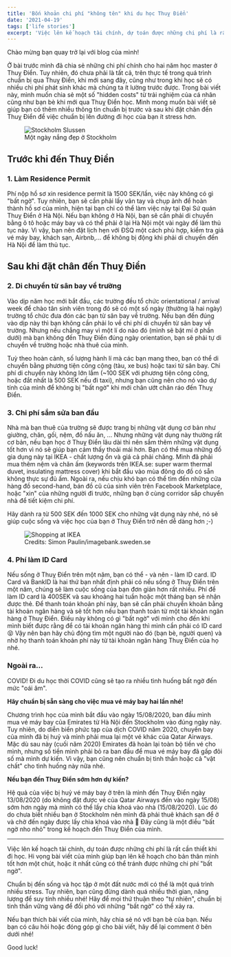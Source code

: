 ```yaml
---
title: 'Bốn khoản chi phí "không tên" khi du học Thuỵ Điển'
date: '2021-04-19'
tags: ['life stories']
excerpt: 'Việc lên kế hoạch tài chính, dự toán được những chi phí là rất cần thiết khi đi học ở một đất nước mới. Trong bài viết này, mình sẽ chia sẻ một số "hidden costs" từ trải nghiệm của cá nhân cũng như bạn bè khi mới qua Thuỵ Điển học, với hi vọng sẽ giúp bạn có thêm nhiều thông tin chuẩn bị trước và sau khi đặt chân đến Thuỵ Điển để việc chuẩn bị lên đường đi học của bạn ít stress hơn. '
---
```

Chào mừng bạn quay trở lại với blog của mình!

Ở bài trước mình đã chia sẻ những chi phí chính cho hai năm học master ở Thuỵ Điển. Tuy nhiên, đó chưa phải là tất cả, trên thực tế trong quá trình chuẩn bị qua Thuỵ Điển, khi mới sang đây, cũng như trong khi học sẽ có nhiều chi phí phát sinh khác mà chúng ta ít lường trước được. Trong bài viết này, mình muốn chia sẻ một số "hidden costs" từ trải nghiệm của cá nhân cũng như bạn bè khi mới qua Thuỵ Điển học. Mình mong muốn bài viết sẽ giúp bạn có thêm nhiều thông tin chuẩn bị trước và sau khi đặt chân đến Thuỵ Điển để việc chuẩn bị lên đường đi học của bạn ít stress hơn.

<figure class="figure mx-auto w-full p-2 flex flex-col items-center">
  <img src="/images/life/20210417_stockholm_slussen.jpeg" alt="Stockholm Slussen">
  <figcaption class="text-sm font-sans text-gray-600 mt-4">Một ngày nắng đẹp ở Stockholm</figcaption>
</figure>

## Trước khi đến Thuỵ Điển
### 1. Làm Residence Permit
Phí nộp hồ sơ xin residence permit là 1500 SEK/lần, việc này không có gì "bất ngờ". Tuy nhiên, bạn sẽ cần phải lấy vân tay và chụp ảnh để hoàn thành hồ sơ của mình, hiện tại bạn chỉ có thể làm việc này tại Đại Sứ quán Thuỵ Điển ở Hà Nội. Nếu bạn không ở Hà Nội, bạn sẽ cần phải di chuyển bằng ô tô hoặc máy bay và có thể phải ở lại Hà Nội một vài ngày để làm thủ tục này. Vì vậy, bạn nên đặt lịch hẹn với ĐSQ một cách phù hợp, kiểm tra giá vé máy bay, khách sạn, Airbnb,... để không bị động khi phải di chuyến đến Hà Nội để làm thủ tục.

## Sau khi đặt chân đến Thuỵ Điển
### 2. Di chuyển từ sân bay về trường
Vào dịp năm học mới bắt đầu, các trường đều tổ chức orientational / arrival week để chào tân sinh viên trong đó sẽ có một số ngày (thường là hai ngày) trường tổ chức đưa đón các bạn từ sân bay về trường. Nếu bạn đến đúng vào dịp này thì bạn không cần phải lo về chi phí di chuyển từ sân bay về trường. Nhưng nếu chẳng may vì một lí do nào đó (mình sẽ bật mí ở phần dưới) mà bạn không đến Thuỵ Điển đúng ngày orientation, bạn sẽ phải tự di chuyển về trường hoặc nhà thuê của mình.

Tuỳ theo hoàn cảnh, số lượng hành lí mà các bạn mang theo, bạn có thể di chuyển bằng phương tiện công cộng (tàu, xe bus) hoặc taxi từ sân bay. Chi phí di chuyển này không lớn lắm (~100 SEK với phương tiện công công, hoặc đắt nhất là 500 SEK nếu đi taxi), nhưng bạn cũng nên cho nó vào dự tính của mình để không bị "bất ngờ" khi mới chân ướt chân ráo đến Thuỵ Điển.

### 3. Chi phí sắm sửa ban đầu
Nhà mà bạn thuê của trường sẽ được trang bị những vật dụng cơ bản như giường, chăn, gối, nệm, đồ nấu ăn, ... Nhưng những vật dụng này thường rất cơ bản, nếu bạn học ở Thuỵ Điển lâu dài thì nên sắm thêm những vật dụng tốt hơn vì nó sẽ giúp bạn cảm thấy thoải mái hơn. Bạn có thể mua những đồ gia dụng này tại IKEA - chất lượng ổn và giá cả phải chăng. Mình đã phải mua thêm nệm và chăn ấm (keywords trên IKEA.se: super warm thermal duvet, insulating mattress cover) khi bắt đầu vào mùa đông do đồ có sẵn không thực sự đủ ấm. Ngoài ra, nếu chịu khó bạn có thể tìm đến những cửa hàng đồ second-hand, bán đồ cũ của sinh viên trên Facebook Marketplace, hoặc "xin" của những người đi trước, những bạn ở cùng corridor sắp chuyển nhà để tiết kiệm chi phí.

Hãy dành ra từ 500 SEK đến 1000 SEK cho những vật dụng này nhé, nó sẽ giúp cuộc sống và việc học của bạn ở Thuỵ Điển trở nên dễ dàng hơn ;-)

<figure class="figure mx-auto w-full p-2 flex flex-col items-center">
  <img src="/images/life/20210419_ikea_shopping.jpg" alt="Shopping at IKEA">
  <figcaption class="text-sm font-sans text-gray-600 mt-4">Credits: Simon Paulin/imagebank.sweden.se</figcaption>
</figure>

### 4. Phí làm ID Card
Nếu sống ở Thuỵ Điển trên một năm, bạn có thể - và nên - làm ID card. ID Card và BankID là hai thứ bạn nhất định phải có nếu sống ở Thuỵ Điển trên một năm, chúng sẽ làm cuộc sống của bạn đơn giản hơn rất nhiều. Phí để làm ID card là 400SEK và sau khoảng hai tuần hoặc một tháng bạn sẽ nhận được thẻ. Để thanh toán khoản phí này, bạn sẽ cần phải chuyển khoản bằng tài khoản ngân hàng và sẽ tốt hơn nếu bạn thanh toán từ một tài khoản ngân hàng ở Thuỵ Điển. Điều này không có gì "bất ngờ" với mình cho đến khi mình biết được rằng để có tài khoản ngân hàng thì mình cần phải có ID card 😝 Vậy nên bạn hãy chủ động tìm một người nào đó (bạn bè, người quen) và nhờ họ thanh toán khoản phí này từ tài khoản ngân hàng Thuỵ Điển của họ nhé.

### Ngoài ra...
COVID! Đi du học thời COVID cũng sẽ tạo ra nhiều tình huống bất ngờ đến mức "oái ăm".

**Hãy chuẩn bị sẵn sàng cho việc mua vé máy bay hai lần nhé!**

Chương trình học của mình bắt đầu vào ngày 15/08/2020, ban đầu mình mua vé máy bay của Emirates từ Hà Nội đến Stockholm vào đúng ngày này. Tuy nhiên, do diễn biến phức tạp của dịch COVID năm 2020, chuyến bay của mình đã bị huỷ và mình phải mua lại một vé khác của Qatar Airways. Mặc dù sau này (cuối năm 2020) Emirates đã hoàn lại toàn bộ tiền vé cho mình, nhưng số tiền mình phải bỏ ra ban đầu để mua vé máy bay đã gấp đôi số mà mình dự kiến. Vì vậy, bạn cũng nên chuẩn bị tinh thần hoặc cả "vật chất" cho tình huống này nữa nhé.

**Nếu bạn đến Thuỵ Điển sớm hơn dự kiến?**

Hệ quả của việc bị huỷ vé máy bay ở trên là mình đến Thuỵ Điển ngày 13/08/2020 (do không đặt được vé của Qatar Airways đến vào ngày 15/08) sớm hơn ngày mà mình có thể lấy chìa khoá vào nhà (15/08/2020). Lúc đó do chưa biết nhiều bạn ở Stockholm nên mình đã phải thuê khách sạn để ở và chờ đến ngày được lấy chìa khoá vào nhà 🥲 Đây cũng là một điều "bất ngờ nho nhỏ" trong kế hoạch đến Thuỵ Điển của mình.

---

Việc lên kế hoạch tài chính, dự toán được những chi phí là rất cần thiết khi đi học. Hi vọng bài viết của mình giúp bạn lên kế hoạch cho bản thân mình tốt hơn một chút, hoặc ít nhất cũng có thể tránh được những chi phí "bất ngờ".

Chuẩn bị đến sống và học tập ở một đất nước mới có thể là một quá trình nhiều stress. Tuy nhiên, bạn cũng đừng dành quá nhiều thời gian, năng lượng để suy tính nhiều nhé! Hãy để mọi thứ thuận theo "tự nhiên", chuẩn bị tinh thần vững vàng để đối phó với những "bất ngờ" có thể xảy ra.

Nếu bạn thích bài viết của mình, hãy chia sẻ nó với bạn bè của bạn. Nếu bạn có câu hỏi hoặc đóng góp gì cho bài viết, hãy để lại comment ở bên dưới nhé!

Good luck!
